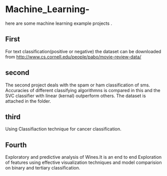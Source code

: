 # Machine_Learning-
here are some machine learning example projects .

## First
For text classification(positive or negative) the dataset can be downloaded from http://www.cs.cornell.edu/people/pabo/movie-review-data/

## second
The second project deals with the spam or ham classification of sms. Accuracies of different classifying algorithmns is compared in this and the SVC classifier with linear (kernal) outperform others. The dataset is attached in the folder.

## third
Using Classifiaction technique for cancer classification.

## Fourth
Exploratory and predictive analysis of Wines.It is an end to end Exploration of features using effective visualization techniques and model comparision on binary and tertiary classification.
